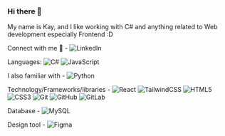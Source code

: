 ### Hi there 👋
My name is Kay, and I like working with C# and anything related to Web development especially Frontend :D

Connect with me 👋 - ![LinkedIn](https://img.shields.io/badge/linkedin-%230077B5.svg?style=for-the-badge&logo=linkedin&logoColor=white)

Languages: ![C#](https://img.shields.io/badge/c%23-%23239120.svg?style=for-the-badge&logo=c-sharp&logoColor=white)
![JavaScript](https://img.shields.io/badge/javascript-%23323330.svg?style=for-the-badge&logo=javascript&logoColor=%23F7DF1E)

I also familiar with - ![Python](https://img.shields.io/badge/python-3670A0?style=for-the-badge&logo=python&logoColor=ffdd54)

Technology/Frameworks/libraries - ![React](https://img.shields.io/badge/react-%2320232a.svg?style=for-the-badge&logo=react&logoColor=%2361DAFB)
![TailwindCSS](https://img.shields.io/badge/tailwindcss-%2338B2AC.svg?style=for-the-badge&logo=tailwind-css&logoColor=white)
![HTML5](https://img.shields.io/badge/html5-%23E34F26.svg?style=for-the-badge&logo=html5&logoColor=white)
![CSS3](https://img.shields.io/badge/css3-%231572B6.svg?style=for-the-badge&logo=css3&logoColor=white)
![Git](https://img.shields.io/badge/git-%23F05033.svg?style=for-the-badge&logo=git&logoColor=white)
![GitHub](https://img.shields.io/badge/github-%23121011.svg?style=for-the-badge&logo=github&logoColor=white)
![GitLab](https://img.shields.io/badge/gitlab-%23181717.svg?style=for-the-badge&logo=gitlab&logoColor=white)


Database - ![MySQL](https://img.shields.io/badge/mysql-%2300f.svg?style=for-the-badge&logo=mysql&logoColor=white)

Design tool - ![Figma](https://img.shields.io/badge/figma-%23F24E1E.svg?style=for-the-badge&logo=figma&logoColor=white)

